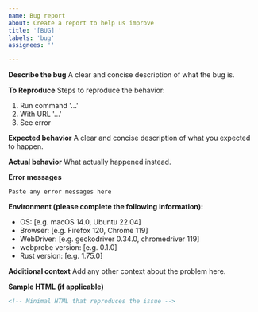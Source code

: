 ```yaml
---
name: Bug report
about: Create a report to help us improve
title: '[BUG] '
labels: 'bug'
assignees: ''

---
```


**Describe the bug**
A clear and concise description of what the bug is.

**To Reproduce**
Steps to reproduce the behavior:
1. Run command '...'
2. With URL '...'
3. See error

**Expected behavior**
A clear and concise description of what you expected to happen.

**Actual behavior**
What actually happened instead.

**Error messages**
```
Paste any error messages here
```

**Environment (please complete the following information):**
- OS: [e.g. macOS 14.0, Ubuntu 22.04]
- Browser: [e.g. Firefox 120, Chrome 119]
- WebDriver: [e.g. geckodriver 0.34.0, chromedriver 119]
- webprobe version: [e.g. 0.1.0]
- Rust version: [e.g. 1.75.0]

**Additional context**
Add any other context about the problem here.

**Sample HTML (if applicable)**
```html
<!-- Minimal HTML that reproduces the issue -->
```